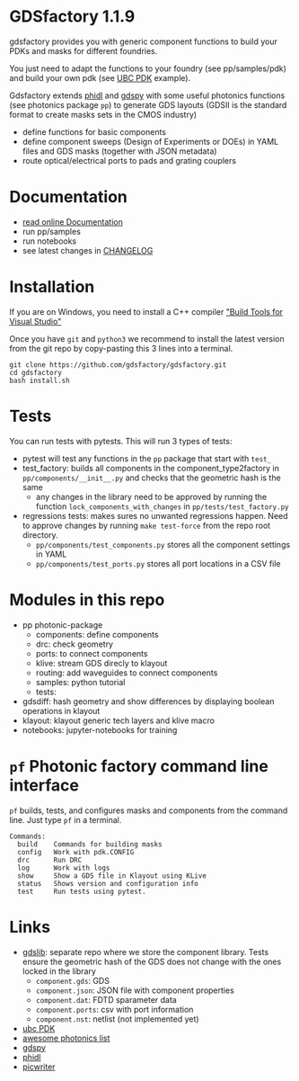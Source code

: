 # GDSfactory 1.1.9

gdsfactory provides you with generic component functions to build your PDKs and masks for different foundries.

You just need to adapt the functions to your foundry (see pp/samples/pdk) and build your own pdk (see [UBC PDK](https://github.com/gdsfactory/ubc) example).

Gdsfactory extends [phidl](https://github.com/amccaugh/phidl) and [gdspy](https://github.com/heitzmann/gdspy) with some useful photonics functions (see photonics package `pp`) to generate GDS layouts (GDSII is the standard format to create masks sets in the CMOS industry)

- define functions for basic components
- define component sweeps (Design of Experiments or DOEs) in YAML files and GDS masks (together with JSON metadata)
- route optical/electrical ports to pads and grating couplers

# Documentation

- [read online Documentation](https://gdsfactory.readthedocs.io/en/latest/intro.html)
- run pp/samples
- run notebooks
- see latest changes in [CHANGELOG](CHANGELOG.md)

# Installation

If you are on Windows, you need to install a C++ compiler ["Build Tools for Visual Studio"](https://www.visualstudio.com/downloads/#build-tools-for-visual-studio-2017)

Once you have `git` and `python3` we recommend to install the latest version from the git repo by copy-pasting this 3 lines into a terminal.

```
git clone https://github.com/gdsfactory/gdsfactory.git
cd gdsfactory
bash install.sh
```

# Tests

You can run tests with pytests. This will run 3 types of tests:

- pytest will test any functions in the `pp` package that start with `test_`
- test_factory: builds all components in the component_type2factory in `pp/components/__init__.py` and checks that the geometric hash is the same
    - any changes in the library need to be approved by running the function `lock_components_with_changes` in `pp/tests/test_factory.py`
- regressions tests: makes sures no unwanted regressions happen. Need to approve changes by running `make test-force` from the repo root directory.
    - `pp/components/test_components.py` stores all the component settings in YAML
    - `pp/components/test_ports.py` stores all port locations in a CSV file


# Modules in this repo

- pp photonic-package
  - components: define components
  - drc: check geometry
  - ports: to connect components
  - klive: stream GDS direcly to klayout
  - routing: add waveguides to connect components
  - samples: python tutorial
  - tests:
- gdsdiff: hash geometry and show differences by displaying boolean operations in klayout
- klayout: klayout generic tech layers and klive macro
- notebooks: jupyter-notebooks for training


# `pf` Photonic factory command line interface

`pf` builds, tests, and configures masks and components from the command line. Just type `pf` in a terminal.

```
Commands:
  build    Commands for building masks
  config   Work with pdk.CONFIG
  drc      Run DRC
  log      Work with logs
  show     Show a GDS file in Klayout using KLive
  status   Shows version and configuration info
  test     Run tests using pytest.
```

# Links

- [gdslib](https://github.com/gdsfactory/gdslib): separate repo where we store the component library. Tests ensure the geometric hash of the GDS does not change with the ones locked in the library
  - `component.gds`: GDS
  - `component.json`: JSON file with component properties
  - `component.dat`: FDTD sparameter data
  - `component.ports`: csv with port information
  - `component.nst`: netlist (not implemented yet)
- [ubc PDK](https://github.com/gdsfactory/ubc)
- [awesome photonics list](https://github.com/joamatab/awesome_photonics)
- [gdspy](https://github.com/heitzmann/gdspy)
- [phidl](https://github.com/amccaugh/phidl)
- [picwriter](https://github.com/DerekK88/PICwriter)
